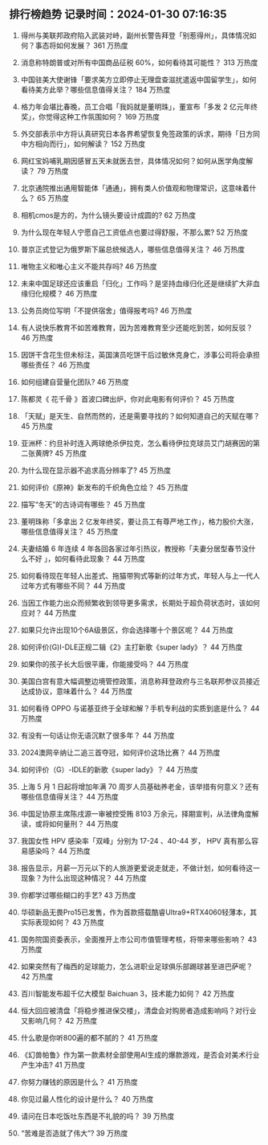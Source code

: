 
## 排行榜趋势 记录时间：2024-01-30 07:16:35
  
  1. 得州与美联邦政府陷入武装对峙，副州长警告拜登「别惹得州」，具体情况如何？事态将如何发展？ 361 万热度
    
  2. 消息称特朗普或对所有中国商品征税 60%，如何看待其可能性？ 313 万热度
    
  3. 中国驻美大使谢锋「要求美方立即停止无理盘查滋扰遣返中国留学生」，如何看待美方此举？哪些信息值得关注？ 184 万热度
    
  4. 格力年会堪比春晚，员工合唱「我妈就是董明珠」，董宣布「多发 2 亿元年终奖」，你觉得这种工作氛围如何？ 169 万热度
    
  5. 外交部表示中方将认真研究日本各界希望恢复免签政策的诉求，期待「日方同中方相向而行」，如何解读？ 152 万热度
    
  6. 网红宝妈哺乳期因感冒五天未就医去世，具体情况如何？如何从医学角度解读？ 79 万热度
    
  7. 北京通院推出通用智能体「通通」，拥有类人价值观和物理常识，这意味着什么？ 65 万热度
    
  8. 相机cmos是方的，为什么镜头要设计成圆的? 62 万热度
    
  9. 为什么现在年轻人宁愿自己工资低点也要过得舒服，不那么累? 52 万热度
    
  10. 普京正式登记为俄罗斯下届总统候选人，哪些信息值得关注？ 46 万热度
    
  11. 唯物主义和唯心主义不能共存吗? 46 万热度
    
  12. 未来中国足球还应该重启「归化」工作吗？是坚持血缘归化还是继续扩大非血缘归化规模？ 46 万热度
    
  13. 公务员岗位写明「不提供宿舍」值得报考吗? 46 万热度
    
  14. 有人说快乐教育不如苦难教育，因为苦难教育至少还能吃到苦，如何反驳？ 46 万热度
    
  15. 因饼干含花生但未标注，英国演员吃饼干后过敏休克身亡，涉事公司将会承担哪些责任？ 46 万热度
    
  16. 如何组建自营量化团队? 46 万热度
    
  17. 陈都灵《 花千骨 》首波口碑出炉，你对此电影有何评价？ 45 万热度
    
  18. 「天赋」是天生、自然而然的，还是需要寻找的？如何知道自己的天赋在哪？ 45 万热度
    
  19. 亚洲杯：约旦补时连入两球绝杀伊拉克，怎么看待伊拉克球员艾门胡赛因的第二张黄牌? 45 万热度
    
  20. 为什么现在显示器不追求高分辨率了? 45 万热度
    
  21. 如何评价《原神》新发布的千织角色立绘？ 45 万热度
    
  22. 描写“冬天”的古诗词有哪些？ 45 万热度
    
  23. 董明珠称「多拿出 2 亿发年终奖，要让员工有尊严地工作」，格力股价大涨，哪些信息值得关注？ 45 万热度
    
  24. 夫妻结婚 6 年连续 4 年各回各家过年引热议，教授称「夫妻分居型春节没什么不好 」，如何看待此现象？ 44 万热度
    
  25. 如何看待现在年轻人出差式、拖猫带狗式等新的过年方式，年轻人与上一代人过年方式有哪些不同？ 44 万热度
    
  26. 当因工作能力出众而频繁收到领导更多需求，长期处于超负荷状态时，该如何应对？ 44 万热度
    
  27. 如果只允许出现10个6A级景区，你会选择哪十个景区呢？ 44 万热度
    
  28. 如何评价(G)I-DLE正规二辑《2》主打新歌《super lady》？ 44 万热度
    
  29. 如果你的孩子长大后很平庸，你能接受吗？ 44 万热度
    
  30. 美国白宫有意大幅调整边境管控政策，消息称拜登政府与三名联邦参议员接近达成协议，意味着什么？ 44 万热度
    
  31. 如何看待 OPPO 与诺基亚终于全球和解？手机专利战的实质到底是什么？ 44 万热度
    
  32. 有没有一句话让你无语沉默了很多年？ 44 万热度
    
  33. 2024澳网辛纳让二追三首夺冠，如何评价这场比赛？ 44 万热度
    
  34. 如何评价（G）-IDLE的新歌《super lady》？ 44 万热度
    
  35. 上海 5 月 1 日起将增加年满 70 周岁人员基础养老金，该举措有何意义？还有哪些信息值得关注？ 44 万热度
    
  36. 中国足协原主席陈戌源一审被控受贿 8103 万余元，择期宣判，从法律角度解读，或将如何量刑？ 44 万热度
    
  37. 我国女性 HPV 感染率「双峰」分别为 17-24 、40-44 岁， HPV 真有那么容易感染吗？ 44 万热度
    
  38. 报告显示，月薪一万元以下的人旅游更爱说走就走，不做计划，如何看待这一现象？为什么出现这种情况？ 44 万热度
    
  39. 你都学过哪些糊口的手艺? 43 万热度
    
  40. 华硕新品无畏Pro15已发售，作为首款搭载酷睿Ultra9+RTX4060轻薄本，其实际表现如何？ 43 万热度
    
  41. 国务院国资委表示，全面推开上市公司市值管理考核，将带来哪些影响？ 43 万热度
    
  42. 如果突然有了梅西的足球能力，怎么进职业足球俱乐部踢球甚至进巴萨呢？ 42 万热度
    
  43. 百川智能发布超千亿大模型 Baichuan 3，技术能力如何？ 42 万热度
    
  44. 恒大回应被清盘「将稳步推进保交楼」，清盘会对购房者造成影响吗？对行业又影响几何？ 42 万热度
    
  45. 什么歌是你听800遍的都不腻的？ 41 万热度
    
  46. 《幻兽帕鲁》作为第一款素材全部使用AI生成的爆款游戏，是否会对美术行业产生冲击? 41 万热度
    
  47. 你努力赚钱的原因是什么？ 41 万热度
    
  48. 你见过最人性化的设计是什么？ 40 万热度
    
  49. 请问在日本吃饭吐东西是不礼貌的吗？ 39 万热度
    
  50. “苦难是否造就了伟大”? 39 万热度
    